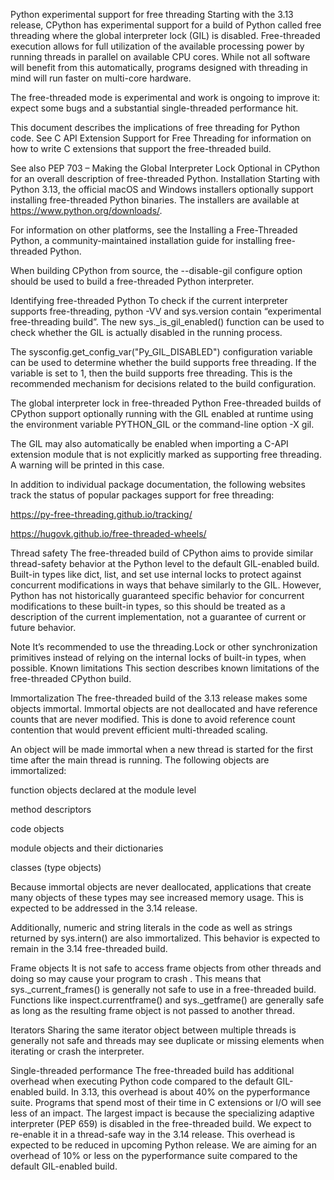 Python experimental support for free threading
Starting with the 3.13 release, CPython has experimental support for a build of Python called free threading where the global interpreter lock (GIL) is disabled. Free-threaded execution allows for full utilization of the available processing power by running threads in parallel on available CPU cores. While not all software will benefit from this automatically, programs designed with threading in mind will run faster on multi-core hardware.

The free-threaded mode is experimental and work is ongoing to improve it: expect some bugs and a substantial single-threaded performance hit.

This document describes the implications of free threading for Python code. See C API Extension Support for Free Threading for information on how to write C extensions that support the free-threaded build.

See also PEP 703 – Making the Global Interpreter Lock Optional in CPython for an overall description of free-threaded Python.
Installation
Starting with Python 3.13, the official macOS and Windows installers optionally support installing free-threaded Python binaries. The installers are available at https://www.python.org/downloads/.

For information on other platforms, see the Installing a Free-Threaded Python, a community-maintained installation guide for installing free-threaded Python.

When building CPython from source, the --disable-gil configure option should be used to build a free-threaded Python interpreter.

Identifying free-threaded Python
To check if the current interpreter supports free-threading, python -VV and sys.version contain “experimental free-threading build”. The new sys._is_gil_enabled() function can be used to check whether the GIL is actually disabled in the running process.

The sysconfig.get_config_var("Py_GIL_DISABLED") configuration variable can be used to determine whether the build supports free threading. If the variable is set to 1, then the build supports free threading. This is the recommended mechanism for decisions related to the build configuration.

The global interpreter lock in free-threaded Python
Free-threaded builds of CPython support optionally running with the GIL enabled at runtime using the environment variable PYTHON_GIL or the command-line option -X gil.

The GIL may also automatically be enabled when importing a C-API extension module that is not explicitly marked as supporting free threading. A warning will be printed in this case.

In addition to individual package documentation, the following websites track the status of popular packages support for free threading:

https://py-free-threading.github.io/tracking/

https://hugovk.github.io/free-threaded-wheels/

Thread safety
The free-threaded build of CPython aims to provide similar thread-safety behavior at the Python level to the default GIL-enabled build. Built-in types like dict, list, and set use internal locks to protect against concurrent modifications in ways that behave similarly to the GIL. However, Python has not historically guaranteed specific behavior for concurrent modifications to these built-in types, so this should be treated as a description of the current implementation, not a guarantee of current or future behavior.

Note It’s recommended to use the threading.Lock or other synchronization primitives instead of relying on the internal locks of built-in types, when possible.
Known limitations
This section describes known limitations of the free-threaded CPython build.

Immortalization
The free-threaded build of the 3.13 release makes some objects immortal. Immortal objects are not deallocated and have reference counts that are never modified. This is done to avoid reference count contention that would prevent efficient multi-threaded scaling.

An object will be made immortal when a new thread is started for the first time after the main thread is running. The following objects are immortalized:

function objects declared at the module level

method descriptors

code objects

module objects and their dictionaries

classes (type objects)

Because immortal objects are never deallocated, applications that create many objects of these types may see increased memory usage. This is expected to be addressed in the 3.14 release.

Additionally, numeric and string literals in the code as well as strings returned by sys.intern() are also immortalized. This behavior is expected to remain in the 3.14 free-threaded build.

Frame objects
It is not safe to access frame objects from other threads and doing so may cause your program to crash . This means that sys._current_frames() is generally not safe to use in a free-threaded build. Functions like inspect.currentframe() and sys._getframe() are generally safe as long as the resulting frame object is not passed to another thread.

Iterators
Sharing the same iterator object between multiple threads is generally not safe and threads may see duplicate or missing elements when iterating or crash the interpreter.

Single-threaded performance
The free-threaded build has additional overhead when executing Python code compared to the default GIL-enabled build. In 3.13, this overhead is about 40% on the pyperformance suite. Programs that spend most of their time in C extensions or I/O will see less of an impact. The largest impact is because the specializing adaptive interpreter (PEP 659) is disabled in the free-threaded build. We expect to re-enable it in a thread-safe way in the 3.14 release. This overhead is expected to be reduced in upcoming Python release. We are aiming for an overhead of 10% or less on the pyperformance suite compared to the default GIL-enabled build.

